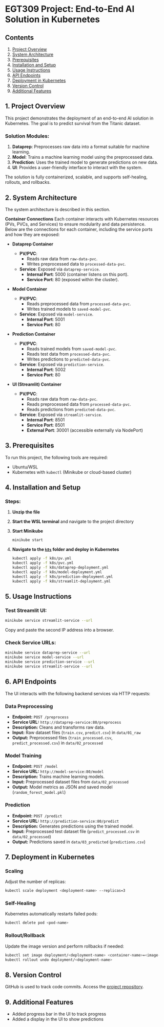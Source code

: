 # EGT309 Project: End-to-End AI Solution in Kubernetes

## Contents
1. [Project Overview](#1-project-overview)
2. [System Architecture](#2-system-architecture)
3. [Prerequisites](#3-prerequisites)
4. [Installation and Setup](#4-installation-and-setup)
5. [Usage Instructions](#5-usage-instructions)
6. [API Endpoints](#6-api-endpoints)
7. [Deployment in Kubernetes](#7-deployment-in-kubernetes)
8. [Version Control](#8-version-control)
9. [Additional Features](#9-additional-features)

## 1. Project Overview
This project demonstrates the deployment of an end-to-end AI solution in Kubernetes. The goal is to predict survival from the Titanic dataset.

### Solution Modules:
1. **Dataprep**: Preprocesses raw data into a format suitable for machine learning.
2. **Model**: Trains a machine learning model using the preprocessed data.
3. **Prediction**: Uses the trained model to generate predictions on new data.
4. **UI**: Provides a user-friendly interface to interact with the system.

The solution is fully containerized, scalable, and supports self-healing, rollouts, and rollbacks.

## 2. System Architecture
The system architecture is described in this section.

**Container Connections**
Each container interacts with Kubernetes resources (PVs, PVCs, and Services) to ensure modularity and data persistence. Below are the connections for each container, including the service ports and how they are exposed:

- **Dataprep Container**
  - **PV/PVC**: 
    - Reads raw data from `raw-data-pvc`.
    - Writes preprocessed data to `processed-data-pvc`.
  - **Service**: Exposed via `dataprep-service`.
    - **Internal Port**: 5000 (container listens on this port).
    - **Service Port**: 80 (exposed within the cluster).


- **Model Container**
  - **PV/PVC**: 
    - Reads preprocessed data from `processed-data-pvc`.
    - Writes trained models to `saved-model-pvc`.
  - **Service**: Exposed via `model-service`.
    - **Internal Port**: 5001
    - **Service Port**: 80


- **Prediction Container**
  - **PV/PVC**: 
    - Reads trained models from `saved-model-pvc`.
    - Reads test data from `processed-data-pvc`.
    - Writes predictions to `predicted-data-pvc`.
  - **Service**: Exposed via `prediction-service`.
    - **Internal Port**: 5002
    - **Service Port**: 80


- **UI (Streamlit) Container**
  - **PV/PVC**: 
    - Reads raw data from `raw-data-pvc`.
    - Reads preprocessed data from `processed-data-pvc`.
    - Reads predictions from `predicted-data-pvc`.
  - **Service**: Exposed via `streamlit-service`.
    - **Internal Port**: 8501
    - **Service Port**: 8501
    - **External Port**: 30001 (accessible externally via NodePort)


## 3. Prerequisites
To run this project, the following tools are required:
- Ubuntu/WSL
- Kubernetes with `kubectl` (Minikube or cloud-based cluster)

## 4. Installation and Setup

### Steps:
1. **Unzip the file**
2. **Start the WSL terminal** and navigate to the project directory
3. **Start Minikube**
   ```sh
   minikube start
   ```

4. **Navigate to the [`k8s`](./k8s/) folder and deploy in Kubernetes**
   ```sh
   kubectl apply -f k8s/pv.yml
   kubectl apply -f k8s/pvc.yml
   kubectl apply -f k8s/dataprep-deployment.yml
   kubectl apply -f k8s/model-deployment.yml
   kubectl apply -f k8s/prediction-deployment.yml
   kubectl apply -f k8s/streamlit-deployment.yml
   ```


## 5. Usage Instructions

### Test Streamlit UI:
```sh
minikube service streamlit-service --url
```
Copy and paste the second IP address into a browser.

### Check Service URLs:
```sh
minikube service dataprep-service --url
minikube service model-service --url
minikube service prediction-service --url
minikube service streamlit-service --url
```

## 6. API Endpoints
The UI interacts with the following backend services via HTTP requests:

### Data Preprocessing
- **Endpoint:** `POST /preprocess`
- **Service URL:** `http://dataprep-service:80/preprocess`
- **Description:** Cleans and transforms raw data.
- **Input:** Raw dataset files (`train.csv`, `predict.csv`) in `data/01_raw`
- **Output:** Preprocessed files (`train_processed.csv`, `predict_processed.csv`) in `data/02_processed`

### Model Training
- **Endpoint:** `POST /model`
- **Service URL:** `http://model-service:80/model`
- **Description:** Trains machine learning models.
- **Input:** Preprocessed dataset files from `data/02_processed`
- **Output:** Model metrics as JSON and saved model (`random_forest_model.pkl`)

### Prediction
- **Endpoint:** `POST /predict`
- **Service URL:** `http://prediction-service:80/predict`
- **Description:** Generates predictions using the trained model.
- **Input:** Preprocessed test dataset file (`predict_processed.csv` in `data/02_processed`)
- **Output:** Predictions saved in `data/03_predicted` (`predictions.csv`)

## 7. Deployment in Kubernetes

### Scaling
Adjust the number of replicas:
```sh
kubectl scale deployment <deployment-name> --replicas=3
```

### Self-Healing
Kubernetes automatically restarts failed pods:
```sh
kubectl delete pod <pod-name>
```

### Rollout/Rollback
Update the image version and perform rollbacks if needed:
```sh
kubectl set image deployment/<deployment-name> <container-name>=<image-name>:<version>
kubectl rollout undo deployment/<deployment-name>
```

## 8. Version Control
GitHub is used to track code commits. Access the [project repository](https://github.com/Jeff98765/kubernetes.git).

## 9. Additional Features
- Added progress bar in the UI to track progress
- Added a display in the UI to show predictions



